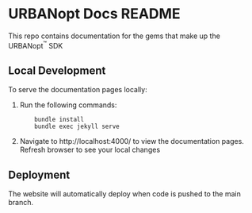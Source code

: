 # URBANopt Docs README

This repo contains documentation for the gems that make up the URBANopt<sup>&trade;</sup> SDK

## Local Development

To serve the documentation pages locally:
1. Run the following commands:
	```terminal
		bundle install
		bundle exec jekyll serve
	```
1. Navigate to http://localhost:4000/ to view the documentation pages.  Refresh browser to see your local changes

## Deployment

The website will automatically deploy when code is pushed to the main branch.
